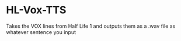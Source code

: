 # HL-Vox-TTS
Takes the VOX lines from Half Life 1 and outputs them as a .wav file as whatever sentence you input

[logo]:https://github.com/Fezezen/HL-Vox-TTS/blob/master/Icon/lambda.webp
